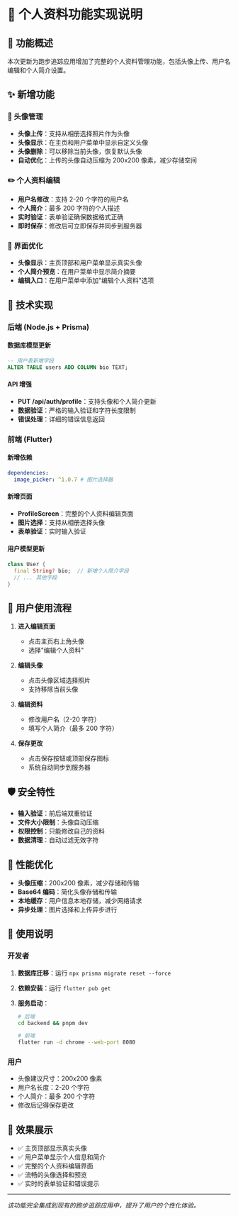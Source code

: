 # 👤 个人资料功能实现说明

## 🎯 功能概述

本次更新为跑步追踪应用增加了完整的个人资料管理功能，包括头像上传、用户名编辑和个人简介设置。

## ✨ 新增功能

### 📸 头像管理

- **头像上传**：支持从相册选择照片作为头像
- **头像显示**：在主页和用户菜单中显示自定义头像
- **头像删除**：可以移除当前头像，恢复默认头像
- **自动优化**：上传的头像自动压缩为 200x200 像素，减少存储空间

### ✏️ 个人资料编辑

- **用户名修改**：支持 2-20 个字符的用户名
- **个人简介**：最多 200 字符的个人描述
- **实时验证**：表单验证确保数据格式正确
- **即时保存**：修改后可立即保存并同步到服务器

### 🎨 界面优化

- **头像显示**：主页顶部和用户菜单显示真实头像
- **个人简介预览**：在用户菜单中显示简介摘要
- **编辑入口**：在用户菜单中添加"编辑个人资料"选项

## 🔧 技术实现

### 后端 (Node.js + Prisma)

#### 数据库模型更新

```sql
-- 用户表新增字段
ALTER TABLE users ADD COLUMN bio TEXT;
```

#### API 增强

- **PUT /api/auth/profile**：支持头像和个人简介更新
- **数据验证**：严格的输入验证和字符长度限制
- **错误处理**：详细的错误信息返回

### 前端 (Flutter)

#### 新增依赖

```yaml
dependencies:
  image_picker: ^1.0.7 # 图片选择器
```

#### 新增页面

- **ProfileScreen**：完整的个人资料编辑页面
- **图片选择**：支持从相册选择头像
- **表单验证**：实时输入验证

#### 用户模型更新

```dart
class User {
  final String? bio;  // 新增个人简介字段
  // ... 其他字段
}
```

## 📱 用户使用流程

1. **进入编辑页面**

   - 点击主页右上角头像
   - 选择"编辑个人资料"

2. **编辑头像**

   - 点击头像区域选择照片
   - 支持移除当前头像

3. **编辑资料**

   - 修改用户名（2-20 字符）
   - 填写个人简介（最多 200 字符）

4. **保存更改**
   - 点击保存按钮或顶部保存图标
   - 系统自动同步到服务器

## 🛡️ 安全特性

- **输入验证**：前后端双重验证
- **文件大小限制**：头像自动压缩
- **权限控制**：只能修改自己的资料
- **数据清理**：自动过滤无效字符

## 🚀 性能优化

- **头像压缩**：200x200 像素，减少存储和传输
- **Base64 编码**：简化头像存储和传输
- **本地缓存**：用户信息本地存储，减少网络请求
- **异步处理**：图片选择和上传异步进行

## 📝 使用说明

### 开发者

1. **数据库迁移**：运行 `npx prisma migrate reset --force`
2. **依赖安装**：运行 `flutter pub get`
3. **服务启动**：

   ```bash
   # 后端
   cd backend && pnpm dev

   # 前端
   flutter run -d chrome --web-port 8080
   ```

### 用户

- 头像建议尺寸：200x200 像素
- 用户名长度：2-20 个字符
- 个人简介：最多 200 个字符
- 修改后记得保存更改

## 🎉 效果展示

- ✅ 主页顶部显示真实头像
- ✅ 用户菜单显示个人信息和简介
- ✅ 完整的个人资料编辑界面
- ✅ 流畅的头像选择和预览
- ✅ 实时的表单验证和错误提示

---

_该功能完全集成到现有的跑步追踪应用中，提升了用户的个性化体验。_
